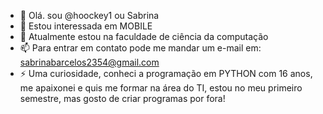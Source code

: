 - 👋 Olá. sou @hoockey1 ou Sabrina
- 👀 Estou interessada em MOBILE 
- 🌱 Atualmente estou na faculdade de ciência da computação
- 📫 Para entrar em contato pode me mandar um e-mail em: sabrinabarcelos2354@gmail.com
- ⚡ Uma curiosidade, conheci a programação em PYTHON com 16 anos, me apaixonei e quis me formar na área do TI, estou no meu primeiro semestre, mas gosto de criar programas por fora!

<!---
hoockey1/hoockey1 is a ✨ special ✨ repository because its `README.md` (this file) appears on your GitHub profile.
You can click the Preview link to take a look at your changes.
--->
